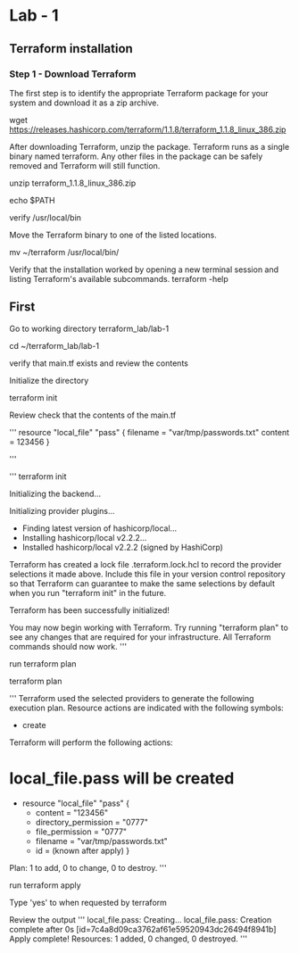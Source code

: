 # Lab - 1
## Terraform installation

### Step 1 - Download Terraform
The first step is to identify the appropriate Terraform package for your system and download it as a zip archive.

wget https://releases.hashicorp.com/terraform/1.1.8/terraform_1.1.8_linux_386.zip

After downloading Terraform, unzip the package. Terraform runs as a single binary named terraform. Any other files in the package can be safely removed and Terraform will still function.

unzip terraform_1.1.8_linux_386.zip 


echo $PATH

verify /usr/local/bin 

Move the Terraform binary to one of the listed locations.

mv ~/terraform /usr/local/bin/

Verify that the installation worked by opening a new terminal session and listing Terraform's available subcommands.
terraform -help


## First 

Go to working directory terraform_lab/lab-1 

cd ~/terraform_lab/lab-1

verify that main.tf exists and review the contents


Initialize the directory

terraform init


Review check that the contents of the main.tf

'''
resource "local_file" "pass" { 
  filename = "var/tmp/passwords.txt"
  content = 123456
}

'''


'''
terraform init

Initializing the backend...

Initializing provider plugins...
- Finding latest version of hashicorp/local...
- Installing hashicorp/local v2.2.2...
- Installed hashicorp/local v2.2.2 (signed by HashiCorp)

Terraform has created a lock file .terraform.lock.hcl to record the provider
selections it made above. Include this file in your version control repository
so that Terraform can guarantee to make the same selections by default when
you run "terraform init" in the future.

Terraform has been successfully initialized!

You may now begin working with Terraform. Try running "terraform plan" to see
any changes that are required for your infrastructure. All Terraform commands
should now work.
'''


run terraform plan

terraform plan

'''
Terraform used the selected providers to generate the following execution plan. Resource actions are indicated with the following symbols:
  + create

Terraform will perform the following actions:

  # local_file.pass will be created
  + resource "local_file" "pass" {
      + content              = "123456"
      + directory_permission = "0777"
      + file_permission      = "0777"
      + filename             = "var/tmp/passwords.txt"
      + id                   = (known after apply)
    }

Plan: 1 to add, 0 to change, 0 to destroy.
'''

run terraform apply

Type 'yes' to when requested by terraform

Review the output 
'''
local_file.pass: Creating...
local_file.pass: Creation complete after 0s [id=7c4a8d09ca3762af61e59520943dc26494f8941b]
Apply complete! Resources: 1 added, 0 changed, 0 destroyed.
'''

